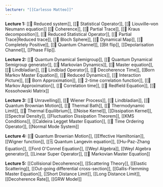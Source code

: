 ```yaml
---
lecturer: "[[Carlesso Matteo]]"
---
```

**Lecture 1:** [[📘 Reduced system]], [[📘 Statistical Operator]], [[📗 Liouville–von Neumann equation]] [[📘 Coherence]], [[📘 Partial Trace]], [[📘 Kraus decomposition]], [[📘 Reduced Statistical Operator]], [[📘 Partial Trace|Reduced trace]], [[📘 Bloch Sphere]], [[📘 Dynamical Map]], [[📘 Completely Positive]], [[📘 Quantum Channel]], [[Bit flip]], [[Depolarisation Channel]], [[Phase Flip]].

**Lecture 2:** [[📘 Quantum Dynamical Semigroup]], [[📘 Quantum Dynamical Semigroup generator]], [[📘 Markovian Dynamics]], [[📘 Master equation]], [[📘 Lindbladian]], [[📘 Lindblad Operator]], [[📘 Decoherence Time]], [[Born Markov Master Equation]], [[📘 Reduced Dynamics]], [[📘 Interaction Picture]], [[📘 Born Approximation]], [[📘 2-time correlation function]], [[📘 Markov Approximation]], [[📘 Correlation time]], [[📘 Redfield Equation]], [[📘 Kossohowski Matrix]]

**Lecture 3:** [[📘 Unravelling]], [[📘 Wiener Process]], [[📘 Lindbladian]], [[📘 Quantum Brownian Motion]], [[📘 Thermal Bath]], [[📘 Thermodynamic Limit]], [[📘 Thermal Equilibrium]], [[Noise Kernel]], [[Dissipation Kernel]], [[Spectral Density]], [[Fluctuation Dissipation Theorem]], [[KMS Conditions]], [[Caldeira Legget Master Equation]], [[📘 Time Ordering Operator]], [[Normal Mode System]]

**Lecture 4:** [[📘 Quantum Brownian Motion]], [[Effective Hamiltonian]], [[Wigner function]], [[🗒️ Quantum Langevin equation]], [[Hu-Paz-Zhang Equation]], [[Ford O'Connel Equation]], [[Weyl Algebra]], [[Weyl Algebra generator]], [[Linear Super Operator]], [[📘 Markovian Master Equation]]

**Lecture 5:** [[Collisional Decoherence]], [[Scattering Theory]], [[Elastic Scattering]], [[Out-going differential cross-section]], [[Gallis-Flemming Master Equation]], [[Short Distance Limit]], [[Long Distance Limit]], [[Decoherence Rate]], [[GRW Model]]